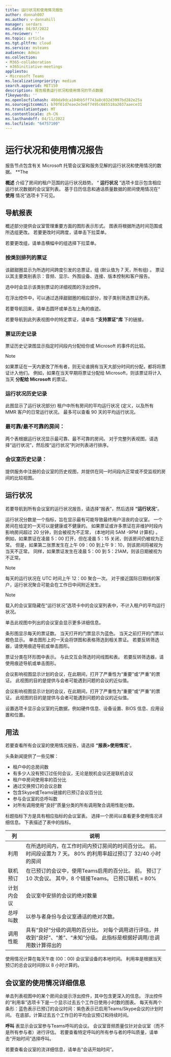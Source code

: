 ```yaml
---
title: 运行状况和使用情况报告
author: donnah007
ms.author: v-donnahill
manager: serdars
ms.date: 04/07/2022
ms.reviewer: ''
ms.topic: article
ms.tgt.pltfrm: cloud
ms.service: msteams
audience: Admin
ms.collection:
- M365-collaboration
- m365initiative-meetings
appliesto:
- Microsoft Teams
ms.localizationpriority: medium
search.appverid: MET150
description: 报告报表运行状况和使用情况的节点数据
f1keywords: ''
ms.openlocfilehash: 400da9dca104bb5ff743a8c032d3997bd282e25a
ms.sourcegitcommit: b70f01d7eae2e3e6f7495c685518a2037aaece31
ms.translationtype: MT
ms.contentlocale: zh-CN
ms.lasthandoff: 04/11/2022
ms.locfileid: "64757100"
---
```

# <a name="health-and-usage-reports"></a>运行状况和使用情况报告

报告节点包含有关 Microsoft 托管会议室和服务见解的运行状况和使用情况的数据。 **The 

**概述** 介绍了房间的租户范围的运行状况趋势。 “ **运行状况** ”选项卡显示包含相应运行状况数据的会议室列表。 基于日历信息和通话质量数据的房间使用情况在“ **使用** 情况”选项卡下可见。
## <a name="navigating-reports"></a>导航报表

<!--![A screenshot of active tickets bar graph](../media/health-and-usage-002new.png)-->

概述部分提供会议室管理重要方面的图形表示形式。 图表将根据所选时间范围或所选组更改。 若要更改时间跨度，请单击下拉菜单。

<!--!![A screenshot of a menu to choose a day](../media/health-and-usage-004.png)-->

若要更改组，请单击横幅中的组选择下拉菜单。

<!--!![A screenshot of the banner menu auto-generated](../media/health-and-usage-005.png)-->
### <a name="tickets-by-category"></a>按类别排列的票证

该甜甜圈显示为所选时间跨度引发的总票证，组 (默认值为 7 天，所有组) 。 票证以其主要类别表示：音频、显示、外围设备、连接、版本控制和客户报告。

<!--!![A screenshot of pie chart tickets by category](../media/health-and-usage-006.png)-->

选中时会显示该类别票证的详细视图的浮出控件。

<!--!![A screenshot of tickets and versioning side by side](../media/health-and-usage-007.png)-->

在浮出控件中，可以通过选择甜甜圈的相应部分，按子类别筛选票证列表。 

<!--!![A screenshot tickets by subcategory automatically generated](../media/health-and-usage-008.png)-->

若要导航回来，请单击圆环或单击左上角的痕迹。

若要导航到此列表视图中的特定票证，请单击 **“支持票证”库** 下的链接。
### <a name="ticket-history"></a>票证历史记录

票证历史记录图显示指定时间段内分配给你或 Microsoft 的事件的比较。

> [!NOTE]
> 如果票证在一天内更改了所有者，则无论谁拥有当天大部分时间的分配，都将将票证计入他们。 例如，如果在当天早期将票证分配给 Microsoft，则该票证将计入当天 **分配给 Microsoft** 的票证。

<!--![A screen shot of Tickets history by different periods](../media/health-and-usage-009.png)-->
### <a name="health-history"></a>运行状况历史记录

此图显示了运行状况部分) 租户中所有房间的平均运行状况 (定义，以及所有 MMR 客户的日常运行状况。 最多可以查看 90 天的平均运行状况。

<!--!![A screenshot of rooms health and average health](../media/health-and-usage-010.png)-->
### <a name="most-reliableleast-reliable-rooms"></a>最可靠/最不可靠的房间：

两个表根据运行状况显示最可靠、最不可靠的房间。 对于完整列表视图，请选择“运行状况”，然后按“运行状况”列对列表进行排序。

### <a name="rooms-history"></a>会议室历史记录： 
提供服务中注册的会议室的历史视图，并提供在同一时间段内正常或不受监视的房间的比较视图。
## <a name="health"></a>运行状况

若要导航到所有会议室的运行状况报告，请选择“报表”，然后选择  **“运行状况**”。

<!--!![A screenshot of a Reports health percentage](../media/health-and-usage-001.png)-->

运行状况分数是一个指标，旨在显示最有可能导致最终用户沮丧的会议室。 一个房间在给定的一天可以是健康或不健康的。 如果票证或许多票证在非维护时段内影响房间超过 20 分钟，则会被视为不正常， (本地时间 5AM -9PM 计算机) 。 例如，如果票证在凌晨 5：00 打开，但在凌晨 5：15 关闭，则该房间仍被视为正常。 但是，如果第二张票发生在上午 09：00 到上午 9：10，则该房间将被视为当天不正常。 同样，如果票证发生在凌晨 5：00 到 5：21AM，则该日期被视为不正常。

> [!NOTE]
> 每天的运行状况在 UTC 时间上午 12：00 聚合一次。 对于接近国际日期线的客户，运行状况聚合可能会在工作日中间附近发生。

> [!NOTE]
> 载入的会议室隐藏在“运行状况”选项卡中的会议室列表中，不计入租户的平均运行状况。

单击此视图中列出的会议室会显示更多详细信息。

条形图显示每天的票证数。 当天打开的门票显示为蓝色。 当天之前打开的门票以橙色显示。 单击图形上的一天会将饼图和表格筛选到相关票证。 若要反转筛选器，请使用痕迹导航或单击图形。

票证分类在环形图中表示。 与此交互会筛选时间线图和表。 若要反转筛选器，请使用痕迹导航或单击图形。

<!--!![A screenshot of a Reports health bar graph](../media/health-and-usage-014.png)-->

会议影响视图显示计划的会议，在此期间，打开了严重性为“重要”或“严重”的票证。 此视图的目的是提供与会者可能遇到问题的会议的近似值。

会议影响视图显示计划的会议，在此期间，打开了严重性为“重要”或“严重”的票证。 此视图的目的是提供与会者可能遇到问题的会议的近似值。

<!--![A screenshot of a Reports meeting impact](../media/health-and-usage-015.png)-->

设置选项卡显示会议室的元数据，例如硬件信息、设备设置、BIOS 信息、应用设置和位置。

## <a name="usage"></a>用法

若要查看所有会议室的使用情况报告，请选择 **“报表>使用情况**”。

<!--!![A screenshot of all rooms' usage by health](../media/health-and-usage-011.png)-->

头条新闻提供了一些见解：

- 租户中的总房间数
- 有多少人没有预订过任何会议，无论是脱机会议还是联机会议
- 租户中房间使用率的百分比
- 通过交换预订的会议总数
- 包含Skype或Teams链接的已预订会议百分比
- 参与会议室的总呼叫数
-   对所有调用使用“良好”质量分类的所有调用聚合调用性能分数。 

标题指标下方是具有相应指标的会议室表。 选择一个房间以查看更多使用情况详细信息。 下表描述了表中的指标。

| 列 |  说明 |
|--------| -------------------|
| 利用   | 在所选时间内，在工作时间内预订房间的时间百分比。 前。 时间段设置为 7 天。 80% 的利用率超过预订了 32/40 小时的房间 |
| 联机预订 |   在已预订的会议中，使用Teams启用的百分比。 前。 预订了 10 次会议。 其中，8 个链接Teams。 已预订联机 = 80% |
| 计划内会议 | 会议室中安排的会议的绝对数量 |
| 总呼叫数 | 以参与者身份与会议室通话的绝对次数。 |
调用性能 |  具有“良好”分级的调用的百分比。 对每个调用进行评估，并收到“良好”、“差”、“未知”分级。 此指标是根据好调用/总调用数计算得出的 |

使用情况计算在每天午夜 (00：00) 会议室设备的本地时间。 利用率是根据当天预订的总会议时间除以 8 小时计算的。
## <a name="usage-details-of-a-room"></a>会议室的使用情况详细信息
 
单击列表视图中的某个房间会提示浮出控件，其中包含更深入的信息。 浮出控件的“利用率”选项卡下是一个显示过去五个工作日使用小时数的图表。 每天有两个条形：蓝色表示已预订的会议时间：紫色表示已启用Teams/Skype会议的计划时间。 在底部，计算过去五个工作日的平均会议预订和持续时间。

<!--![A screenshot of utilization by hours per day](../media/health-and-usage-012.png)-->

**呼叫** 表显示会议室参与Teams呼叫的会议。 会议室音频质量仅针对会议室（而不是所有参与者）进行评估。 若要查看特定呼叫的所有参与者的呼叫质量，请单击“开始时间”选择呼叫。 

<!--!![A screenshot of room audio quality](../media/health-and-usage-016.png)-->

若要查看会议室的流详细信息，请单击“会话开始时间”。